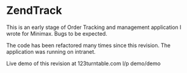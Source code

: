 ZendTrack
=========

This is an early stage of Order Tracking and management application I wrote for Minimax. 
Bugs to be expected.

The code has been refactored many times since this revision. 
The application was running on intranet. 

Live demo of this revision at
123turntable.com
l/p demo/demo
